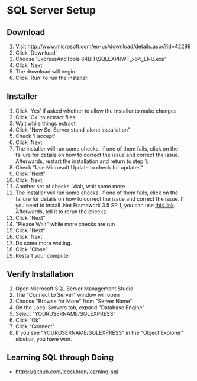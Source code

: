 # SQL Server Setup

## Download

1. Visit http://www.microsoft.com/en-us/download/details.aspx?id=42299
2. Click 'Download'
3. Choose 'ExpressAndTools 64BIT\SQLEXPRWT_x64_ENU.exe'
4. Click 'Next'
5. The download will begin.
6. Click 'Run' to run the installer.

## Installer

1. Click 'Yes' if asked whether to allow the installer to make changes
1. Click 'Ok' to extract files
2. Wait while things extract
3. Click "New Sql Server stand-alone installation"
4. Check 'I accept'
5. Click 'Next'
6. The installer will run some checks.  If one of them fails, click on the failure for details on how to correct the issue and correct the issue. Afterwards, restart the installation and return to step 1.
7. Check "Use Microsoft Update to check for updates"
8. Click "Next"
7. Click 'Next'
9. Another set of checks. Wait, wait some more
10. The installer will run some checks.  If one of them fails, click on the failure for details on how to correct the issue and correct the issue.  If you need to install .Net Framework 3.5 SP 1, you can use [this link](http://www.microsoft.com/en-us/download/confirmation.aspx?id=22). Afterwards, tell it to rerun the checks.
11. Click "Next"
12. "Please Wait" while more checks are run
13. Click "Next"
14. Click 'Next'
15. Do some more waiting.
16. Click "Close"
17. Restart your computer

## Verify Installation

1. Open Microsoft SQL Server Management Studio
2. The "Connect to Server" window will open
3. Choose "Browse for More" from "Server Name"
4. On the Local Servers tab, expand "Database Engine"
5. Select "YOURUSERNAME/SQLEXPRESS"
6. Click "Ok"
7. Click "Connect"
8. If you see "YOURUSERNAME/SQLEXPRESS" in the "Object Explorer" sidebar, you have won.

## Learning SQL through Doing  
* https://github.com/jcockhren/learning-sql
